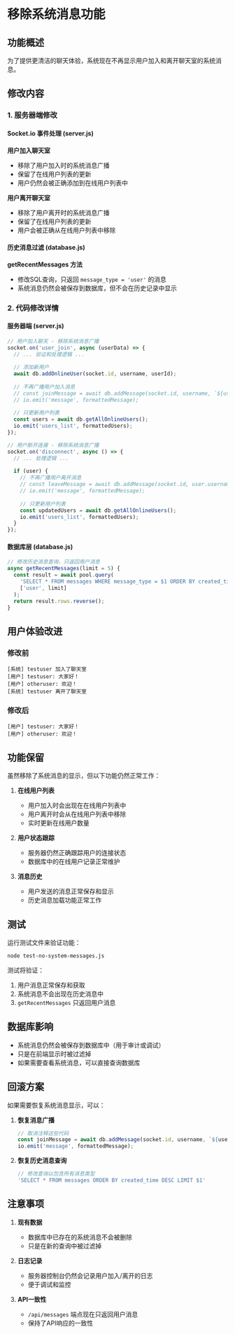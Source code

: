# 移除系统消息功能

## 功能概述

为了提供更清洁的聊天体验，系统现在不再显示用户加入和离开聊天室的系统消息。

## 修改内容

### 1. 服务器端修改

#### Socket.io 事件处理 (server.js)

**用户加入聊天室**
- 移除了用户加入时的系统消息广播
- 保留了在线用户列表的更新
- 用户仍然会被正确添加到在线用户列表中

**用户离开聊天室**
- 移除了用户离开时的系统消息广播
- 保留了在线用户列表的更新
- 用户会被正确从在线用户列表中移除

#### 历史消息过滤 (database.js)

**getRecentMessages 方法**
- 修改SQL查询，只返回 `message_type = 'user'` 的消息
- 系统消息仍然会被保存到数据库，但不会在历史记录中显示

### 2. 代码修改详情

#### 服务器端 (server.js)

```javascript
// 用户加入聊天 - 移除系统消息广播
socket.on('user_join', async (userData) => {
  // ... 验证和处理逻辑 ...
  
  // 添加新用户
  await db.addOnlineUser(socket.id, username, userId);
  
  // 不再广播用户加入消息
  // const joinMessage = await db.addMessage(socket.id, username, `${username} 加入了聊天室`, 'system');
  // io.emit('message', formattedMessage);
  
  // 只更新用户列表
  const users = await db.getAllOnlineUsers();
  io.emit('users_list', formattedUsers);
});

// 用户断开连接 - 移除系统消息广播
socket.on('disconnect', async () => {
  // ... 处理逻辑 ...
  
  if (user) {
    // 不再广播用户离开消息
    // const leaveMessage = await db.addMessage(socket.id, user.username, `${user.username} 离开了聊天室`, 'system');
    // io.emit('message', formattedMessage);
    
    // 只更新用户列表
    const updatedUsers = await db.getAllOnlineUsers();
    io.emit('users_list', formattedUsers);
  }
});
```

#### 数据库层 (database.js)

```javascript
// 修改历史消息查询，只返回用户消息
async getRecentMessages(limit = 5) {
  const result = await pool.query(
    'SELECT * FROM messages WHERE message_type = $1 ORDER BY created_time DESC LIMIT $2',
    ['user', limit]
  );
  return result.rows.reverse();
}
```

## 用户体验改进

### 修改前
```
[系统] testuser 加入了聊天室
[用户] testuser: 大家好！
[用户] otheruser: 欢迎！
[系统] testuser 离开了聊天室
```

### 修改后
```
[用户] testuser: 大家好！
[用户] otheruser: 欢迎！
```

## 功能保留

虽然移除了系统消息的显示，但以下功能仍然正常工作：

1. **在线用户列表**
   - 用户加入时会出现在在线用户列表中
   - 用户离开时会从在线用户列表中移除
   - 实时更新在线用户数量

2. **用户状态跟踪**
   - 服务器仍然正确跟踪用户的连接状态
   - 数据库中的在线用户记录正常维护

3. **消息历史**
   - 用户发送的消息正常保存和显示
   - 历史消息加载功能正常工作

## 测试

运行测试文件来验证功能：

```bash
node test-no-system-messages.js
```

测试将验证：
1. 用户消息正常保存和获取
2. 系统消息不会出现在历史消息中
3. `getRecentMessages` 只返回用户消息

## 数据库影响

- 系统消息仍然会被保存到数据库中（用于审计或调试）
- 只是在前端显示时被过滤掉
- 如果需要查看系统消息，可以直接查询数据库

## 回滚方案

如果需要恢复系统消息显示，可以：

1. **恢复消息广播**
   ```javascript
   // 取消注释这些代码
   const joinMessage = await db.addMessage(socket.id, username, `${username} 加入了聊天室`, 'system');
   io.emit('message', formattedMessage);
   ```

2. **恢复历史消息查询**
   ```javascript
   // 修改查询以包含所有消息类型
   'SELECT * FROM messages ORDER BY created_time DESC LIMIT $1'
   ```

## 注意事项

1. **现有数据**
   - 数据库中已存在的系统消息不会被删除
   - 只是在新的查询中被过滤掉

2. **日志记录**
   - 服务器控制台仍然会记录用户加入/离开的日志
   - 便于调试和监控

3. **API一致性**
   - `/api/messages` 端点现在只返回用户消息
   - 保持了API响应的一致性 